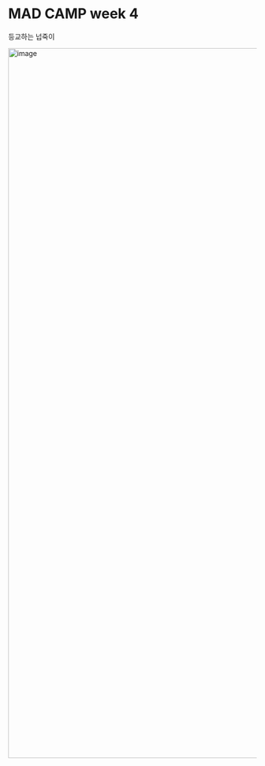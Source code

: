 # MAD CAMP week 4
등교하는 넙죽이

<img width="1440" alt="image" src="https://user-images.githubusercontent.com/103231425/181837148-479e35f6-6f68-4f61-bf15-20f6502ffcb7.png">
